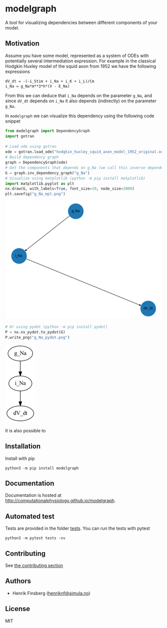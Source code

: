 # modelgraph

A tool for visualizing dependencies between different components of your model.

## Motivation
Assume you have some model, represented as a system of ODEs with potentially several intermediation expression. For example in the classical Hodgkin Huxley model of the squid axon from 1952 we have the following expressions

```git@github.com:ComputationalPhysiology/modelgraph.git
dV_dt = -(-i_Stim + i_Na + i_K + i_L)/Cm
i_Na = g_Na*m**3*h*(V - E_Na)
```
From this we can deduce that `i_Na` depends on the parameter `g_Na`, and since `dV_dt` depends on `i_Na` it also depends (indirectly) on the parameter `g_Na`.

In `modelgraph` we can visualize this dependency using the following code snippet
```python
from modelgraph import DependencyGraph
import gotran

# Load ode using gotran
ode = gotran.load_ode("hodgkin_huxley_squid_axon_model_1952_original.ode")
# Build dependency graph
graph = DependencyGraph(ode)
# Get the components that depends on g_Na (we call this inverse dependents)
G = graph.inv_dependency_graph("g_Na")
# Visualize using matplotlib (python -m pip install matplotlib)
import matplotlib.pyplot as plt
nx.draw(G, with_labels=True, font_size=10, node_size=2000)
plt.savefig("g_Na_mpl.png")
```
![_](docs/source/_static/g_Na_mpl.png)


```python
# Or using pydot (python -m pip install pydot)
P = nx.nx_pydot.to_pydot(G)
P.write_png("g_Na_pydot.png")
```
![_](docs/source/_static/g_Na_pydot.png)

It is also possible to


## Installation
Install with pip
```
python3 -m pip install modelgraph
```


## Documentation

Documentation is hosted at http://computationalphysiology.github.io/modelgraph.

## Automated test

Tests are provided in the folder [tests](https://github.com/ComputationalPhysiology/modelgraph/tree/main/tests). You can run the tests with pytest

```
python3 -m pytest tests -vv
```

## Contributing
See [the contributing section](https://computationalphysiology.github.io/simcardems/CONTRIBUTING.html)



## Authors
- Henrik Finsberg (henriknf@simula.no)

## License
MIT
